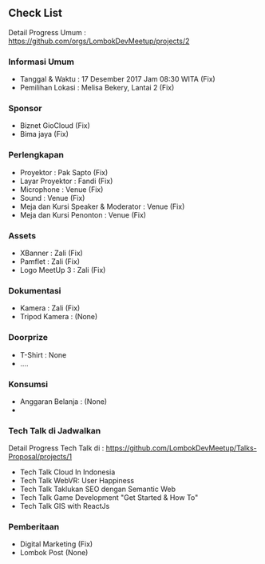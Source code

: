 ## Check List
Detail Progress Umum : https://github.com/orgs/LombokDevMeetup/projects/2

### Informasi Umum

* Tanggal & Waktu : 17 Desember 2017 Jam 08:30 WITA (Fix)
* Pemilihan Lokasi : Melisa Bekery, Lantai 2 (Fix)


### Sponsor
* Biznet GioCloud (Fix)
* Bima jaya (Fix)


### Perlengkapan
* Proyektor : Pak Sapto (Fix)
* Layar Proyektor : Fandi (Fix)
* Microphone : Venue (Fix)
* Sound : Venue (Fix)
* Meja dan Kursi Speaker & Moderator : Venue (Fix)
* Meja dan Kursi Penonton : Venue (Fix)


### Assets
* XBanner : Zali (Fix)
* Pamflet : Zali (Fix)
* Logo MeetUp 3 : Zali (Fix)


### Dokumentasi
* Kamera : Zali (Fix)
* Tripod Kamera : (None)


### Doorprize
* T-Shirt : None
* ....


### Konsumsi
* Anggaran Belanja : (None)
* 

### Tech Talk di Jadwalkan
Detail Progress Tech Talk di :
https://github.com/LombokDevMeetup/Talks-Proposal/projects/1

* Tech Talk Cloud In Indonesia
* Tech Talk WebVR: User Happiness
* Tech Talk Taklukan SEO dengan Semantic Web
* Tech Talk Game Development "Get Started & How To"
* Tech Talk GIS with ReactJs


### Pemberitaan
* Digital Marketing (Fix)
* Lombok Post (None)
